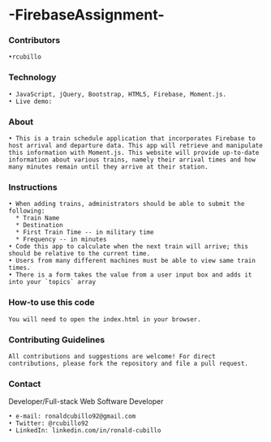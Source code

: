 # -FirebaseAssignment-

### Contributors
    •rcubillo

### Technology 
    • JavaScript, jQuery, Bootstrap, HTML5, Firebase, Moment.js.
    • Live demo: 
  
### About
    • This is a train schedule application that incorporates Firebase to host arrival and departure data. This app will retrieve and manipulate this information with Moment.js. This website will provide up-to-date information about various trains, namely their arrival times and how many minutes remain until they arrive at their station.

  
### Instructions 
    • When adding trains, administrators should be able to submit the following:
      * Train Name
      * Destination 
      * First Train Time -- in military time
      * Frequency -- in minutes
    • Code this app to calculate when the next train will arrive; this should be relative to the current time.
    • Users from many different machines must be able to view same train times.
    • There is a form takes the value from a user input box and adds it into your `topics` array

### How-to use this code
    You will need to open the index.html in your browser.
    
### Contributing Guidelines
    All contributions and suggestions are welcome! For direct contributions, please fork the repository and file a pull request.

### Contact

   Developer/Full-stack Web Software Developer
   
    • e-mail: ronaldcubillo92@gmail.com
    • Twitter: @rcubillo92
    • LinkedIn: linkedin.com/in/ronald-cubillo
